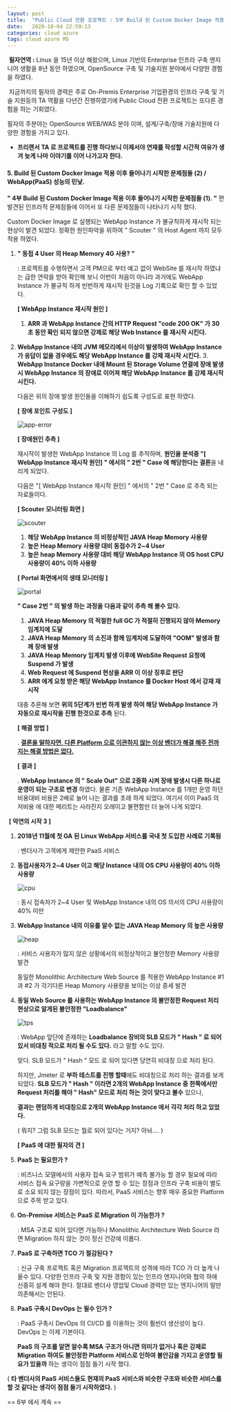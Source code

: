 ```yaml
---
layout: post
title:  "Public Cloud 전환 프로젝트 : 5부 Build 된 Custom Docker Image 적용 이후 들어나기 시작한 문제점들 (2)."
date:   2020-10-04 22:59:13
categories: cloud azure
tags: cloud azure MS
---
```



​	**필자연역 :** Linux 을 15년 이상 해왔으며, Linux 기반의 Enterprise 인프라 구축 엔지니어 생활을 8년 동안 하였으며, OpenSource 구축 및 기술지원 분야에서 다양한 경험을 하였다.

​	지금까지의 필자의 경력은 주로 On-Premis Enterprise 기업환경의 인프라 구축 및 기술 지원등의 TA 역활을 다년간 진행하였기에 Public Cloud 전환 프로젝트는 또다른 경험을 하는 기회였다.

필자의 주분야는 OpenSource WEB/WAS 분야 이며, 설계/구축/장애 기술지원에 다양한 경험을 가지고 있다.

* **프리랜서 TA 로 프로젝트를 진행 하다보니 이제서야 연재를 작성할 시간적 여유가 생겨 늦게 나마 이야기를 이어 나가고자 한다.**



#### 5. Build 된 Custom Docker Image 적용 이후 들어나기 시작한 문제점들 (2) / WebApp(PaaS) 성능의 민낯.

  **" 4부 Build 된 Custom Docker Image 적용 이후 들어나기 시작한 문제점들 (1). "** 편 발견된 인프라적 문제점들에 이어서 또 다른 문제점들이 나타나기 시작 했다.



  Custom Docker Image 로 실행되는 WebApp Instance 가 불규칙하게 재시작 되는 현상이 발견 되었다. 정확한 원인파악을 위하여 " Scouter " 의 Host Agent 까지 모두 적용 하였다.

 

1. **" 동접 4 User 의 Heap Memory 4G 사용? "**

   : 프로젝트를 수행하면서 고객 PM으로 부터 예고 없이 WebSite 를 재시작 하였냐는 급한 연락을 받아 확인해 보니 이번이 처음이 아니라 과거에도 WebApp Instance 가 불규칙 하게 빈번하게 재시작 된것을 Log 기록으로 확인 할 수 있었다.

   

   **[ WebApp Instance 재시작 원인 ]**

   1. **ARR 과 WebApp Instance 간의 HTTP Request "code 200 OK" 가 30초 동안 확인 되지 않으면 강제로 해당 Web Instance 를 재시작 시킨다.**
2. **WebApp Instance 내의 JVM 메모리에서 이상이 발생하여 WebApp Instance 가 응답이 없을 경우에도 해당 WebApp Instance 를 강제 재시작 시킨다.**
   3. **WebApp Instance Docker 내에 Mount 된 Storage Volume 연결에 장애 발생시 WebApp Instance 의 장애로 이어져 해당 WebApp Instance 를 강제 재시작 시킨다.**

   

   다음은 위의 장애 발생 원인들을 이해하기 쉽도록 구성도로 표현 하였다.

   **[ 장애 포인트 구성도 ]**

   ![app-error](https://github.com/graudis/graudis.github.io/blob/master/_image/ARR-architecture-2.jpg)

   **[ 장애원인 추측 ]**

   재시작이 발생한 WebApp Instance 의 Log 를 추적하며, **원인을 분석중 "[ WebApp Instance 재시작 원인] " 에서의 " 2번 " Case 에 해당한다는 결론**을 내리게 되었다. 

   다음은 "[ WebApp Instance 재시작 원인] " 에서의 " 2번 " Case 로 추측 되는 자료들이다.
   
   
   
   **[ Scouter 모니터링 화면 ]**
   
   ![scouter](https://github.com/graudis/graudis.github.io/blob/master/_image/scouter-2.jpg)
   
   1. **해당 WebApp Instance 의 비정상적인 JAVA Heap Memory 사용량**
   2. **높은 Heap Memory 사용량 대비 동접수가 2~4 User** 
   3. **높은 heap Memory 사용량 대비 해당 WebApp Instance 의 OS host CPU 사용량이 40% 이하 사용량**
   
   
   
   **[ Portal 화면에서의 생태 모니터링 ]**
   
   ![portal](https://github.com/graudis/graudis.github.io/blob/master/_image/portal-2.jpg)
   
   
   
   **" Case 2번 " 의 발생 하는 과정을 다음과 같이 추측 해 볼수 있다.**
   
   
   
   1. **JAVA Heap Memory 의 적절한 full GC 가 적절히 진행되지 않아 Memory 임계치에 도달**
   2. **JAVA Heap Memory 의 소진과 함께 임계치에 도달하여 "OOM" 발생과 함께 장애 발생**
   3. **JAVA Heap Memory 임계치 발생 이후에 WebSite Request 요청에 Suspend 가 발생**
   4. **Web Request 에 Suspend 현상을 ARR 이 이상 징후로 판단**
   5. **ARR 에게 요청 받은 해당 WebApp Instance 를 Docker Host 에서 강재 재시작**
   
   
   
   대충 추론해 보면 **위의 5단계가 빈번 하게 발생 하여 해당 WebApp Instance 가 자동으로 재시작을 진행 한것으로 추측** 된다.
   
   
   
   **[ 해결 방법 ]**
   
   . <u>**결론을 말하자면, 다른 Platform 으로 이관하지 않는 이상 벤더가 해결 해주 전까지는 해결 방법은 없다.**</u>
   
   
   
   **[ 결과 ]**
   
   . **WebApp Instance 의 " Scale Out" 으로 2중화 시켜 장애 발생시 다른 하나로 운영이 되는 구조로 변경** 하였다. 물론 기존 WebApp Instance 를 1개만 운영 하던 비용대비 비용은 2배로 늘어 나는 결과를 초래 하게 되었다. 여기서 이미 PaaS 의 저비용 에 대한 메리트는 사라진지 오래이고 불편함만 더 늘어 나게 되었다.
   
   

​       **[ 악연의 시작 3 ]**

1. **2018년 11월에 첫 GA 된 Linux WebApp 서비스를 국내 첫 도입한 사례로 기록됨**

   : 벤더사가 고객에게 제안한 PaaS 서비스

2. **동접사용자가 2~4 User 이고 해당 Instance 내의 OS CPU 사용량이 40% 이하 사용량**

   ![cpu](https://github.com/graudis/graudis.github.io/blob/master/_image/scouter-cpu-1.jpg)

   : 동시 접속자가 2~4 User 및 WebApp Instance 내의 OS 의서의 CPU 사용량이 40% 미만

   

3. **WebApp Instance 내의 이유를 알수 없는 JAVA Heap Memory 의 높은 사용량**

   ![heap](https://github.com/graudis/graudis.github.io/blob/master/_image/scouter-heap-1.jpg)

   : 서비스 사용자가 많지 않은 상황에서의 비정상적이고 불안정한  Memory 사용량 발견

   동일한 Monolithic Architecture Web Source 를 적용한 WebApp Instance #1 과 #2 가 각기다른 Heap Momory 사용량을 보이는 이상 증세 발견

   

4. **동일 Web Source 를 사용하는 WebApp Instance 의 불안정한 Request 처리 현상으로 알게된 불안정한 "Loadbalance"**  

   ![tps](https://github.com/graudis/graudis.github.io/blob/master/_image/scouter-tps-1.jpg)

   : WebApp 앞단에 존재하는 **Loadbalance 장비의 SLB 모드가 " Hash " 로 되어 있서 비대칭 적으로 처리 될 수도 있다.** 라고 말할 수도 있다. 

   맞다. SLB 모드가 " Hash " 모드 로 되어 있다면 당연히 비대칭 으로 처리 된다. 

   하지만, Jmeter 로 **부하 테스트를 진행 할때**에도 비대칭으로 처리 하는 결과를 보게 되었다. **SLB 모드가 " Hash " 이라면 2개의 WebApp Instance 중 한쪽에서만 Request 처리를 해야 " Hash" 모드로 처리 하는 것이 맞다고 볼수** 있으나, 

   **결과는 랜덤하게 비대칭으로 2개의  WebApp Instance 에서 각각 처리 하고 있었다.** 

   ( 뭐지? 그럼 SLB 모드는 뭘로 되어 있다는 거지? 아놔.... )



   **[ PaaS 에 대한 필자의 견 ]**

1. **PaaS 는 필요한가 ?**

   : 비즈니스 모델에서의 사용자 접속 요구 범위가 예측 불가능 할 경우 필요에 따라 서비스 접속 요구량을 가변적으로 운영 할 수 있는 장점과 인프라 구축 비용이 별도로 소요 되지 않는 장점이 있다. 따라서, PaaS 서비스는 향후 매우 중요한 Platform 으로 주목 받고 있다.

2. **On-Premise 서비스는 PaaS 로 Migration 이 가능한가 ?**

   : MSA 구조로 되어 있다면 가능하나 Monolithic Architecture Web Source 라면 Migration 하지 않는 것이 정신 건강에 이롭다.   

3. **PaaS 로 구축하면 TCO 가 절감된다 ?**

   : 신규 구축 프로젝트 혹은 Migration 프로젝트의 성격에 따라 TCO 가 더 높게 나올수 있다. 다양한 인프라 구축 및 지원 경험이 있는 인프라 엔지니어와 협의 하에 신중히 설계 해야 한다. 절대로 벤더사 영업및 Cloud 경력만 있는 엔지니어의  말만 의존해서는 안된다.

4. **PaaS 구축시 DevOps 는 필수 인가 ?**

   : PaaS 구축시 DevOps 의 CI/CD 를 이용하는 것이 훨씬더 생산성이 높다. DevOps 는 이제 기본이다. 

   

   **PaaS 의 구조를 알면 알수록 MSA 구조가 아니면 의미가 없거나 혹은 강제로 Migration 하여도 불안정한 Platform 서비스로 인하여 불안감을 가지고 운영할 필요가 있을까** 하는 생각이 점점 들기 시작 했다. 

( **타 벤더사의 PaaS 서비스들도 현재의 PaaS 서비스와 비슷한 구조와 비슷한 서비스를 할 것 같다는 생각이 점점 들기 시작하였다.**  )

 

== 6부 에서 계속 ==
